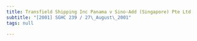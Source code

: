 ```yaml
---
title: Transfield Shipping Inc Panama v Sino-Add (Singapore) Pte Ltd
subtitle: "[2001] SGHC 239 / 27\_August\_2001"
tags: null

---
```


